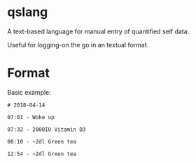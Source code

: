qslang
======

A text-based language for manual entry of quantified self data.

Useful for logging-on the go in an textual format.


Format
======

Basic example:

```
# 2018-04-14

07:01 - Woke up

07:32 - 2000IU Vitamin D3

08:10 - ~2dl Green tea

12:54 - ~2dl Green tea
```
